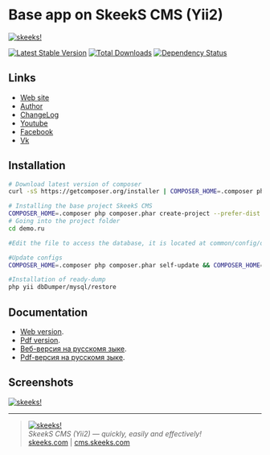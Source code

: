 Base app on SkeekS CMS (Yii2)
================

[![skeeks!](https://cms.skeeks.com/uploads/all/35/fd/33/35fd33aa306823dbaf53a0142d43b3fa.png)](http://cms.skeeks.com)

[![Latest Stable Version](https://poser.pugx.org/skeeks/app-basic/v/stable.png)](https://packagist.org/packages/skeeks/app-basic)
[![Total Downloads](https://poser.pugx.org/skeeks/app-basic/downloads.png)](https://packagist.org/packages/skeeks/app-basic)
[![Dependency Status](https://www.versioneye.com/php/skeeks:app-basic/dev-master/badge.png)](https://www.versioneye.com/php/skeeks:app-basic/dev-master)


Links
-----

* [Web site](https://cms.skeeks.com)
* [Author](https://skeeks.com)
* [ChangeLog](https://github.com/skeeks-cms/cms/blob/master/CHANGELOG.md)
* [Youtube](https://www.youtube.com/channel/UC26fcOT8EK0Rr80WSM44mEA)
* [Facebook](https://www.facebook.com/skeekscom)
* [Vk](https://vk.com/skeeks_com)

Installation
------------

```bash
# Download latest version of composer
curl -sS https://getcomposer.org/installer | COMPOSER_HOME=.composer php

# Installing the base project SkeekS CMS
COMPOSER_HOME=.composer php composer.phar create-project --prefer-dist --stability=dev skeeks/app-basic demo.ru
# Going into the project folder
cd demo.ru

#Edit the file to access the database, it is located at common/config/db.php

#Update configs
COMPOSER_HOME=.composer php composer.phar self-update && COMPOSER_HOME=.composer php composer.phar du

#Installation of ready-dump
php yii dbDumper/mysql/restore
```


Documentation
-------------

- [Web version](https://docs.cms.skeeks.com/en/latest/).
- [Pdf version](https://media.readthedocs.org/pdf/skeeks-cms/latest/skeeks-cms.pdf).
- [Веб-версия на русскомя зыке](https://docs.cms.skeeks.com/ru/latest/).
- [Pdf-версия на русскомя зыке](https://media.readthedocs.org/pdf/skeeks-cms-ru/latest/skeeks-cms-ru.pdf).


Screenshots
-------------

[![skeeks!](https://cms.skeeks.com/uploads/all/11/46/fc/1146fc43f1f4663a70b9d1101e550863.png)](http://cms.skeeks.com)



___

> [![skeeks!](https://skeeks.com/img/logo/logo-no-title-80px.png)](https://skeeks.com)  
<i>SkeekS CMS (Yii2) — quickly, easily and effectively!</i>  
[skeeks.com](https://skeeks.com) | [cms.skeeks.com](https://cms.skeeks.com)

